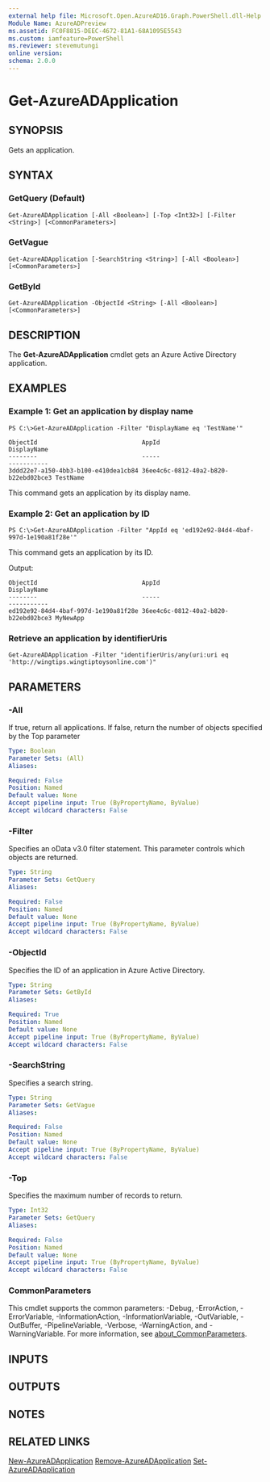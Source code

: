 ```yaml
---
external help file: Microsoft.Open.AzureAD16.Graph.PowerShell.dll-Help.xml
Module Name: AzureADPreview
ms.assetid: FC0F8815-DEEC-4672-81A1-68A1095E5543
ms.custom: iamfeature=PowerShell
ms.reviewer: stevemutungi
online version:
schema: 2.0.0
---
```


# Get-AzureADApplication

## SYNOPSIS
Gets an application.

## SYNTAX

### GetQuery (Default)
```
Get-AzureADApplication [-All <Boolean>] [-Top <Int32>] [-Filter <String>] [<CommonParameters>]
```

### GetVague
```
Get-AzureADApplication [-SearchString <String>] [-All <Boolean>] [<CommonParameters>]
```

### GetById
```
Get-AzureADApplication -ObjectId <String> [-All <Boolean>] [<CommonParameters>]
```

## DESCRIPTION
The **Get-AzureADApplication** cmdlet gets an Azure Active Directory application.

## EXAMPLES

### Example 1: Get an application by display name
```
PS C:\>Get-AzureADApplication -Filter "DisplayName eq 'TestName'"

ObjectId                             AppId                                DisplayName
--------                             -----                                -----------
3ddd22e7-a150-4bb3-b100-e410dea1cb84 36ee4c6c-0812-40a2-b820-b22ebd02bce3 TestName
```

This command gets an application by its display name.

### Example 2: Get an application by ID
```
PS C:\>Get-AzureADApplication -Filter "AppId eq 'ed192e92-84d4-4baf-997d-1e190a81f28e'"
```

This command gets an application by its ID.

Output:

    ObjectId                             AppId                                DisplayName
    --------                             -----                                -----------  
    ed192e92-84d4-4baf-997d-1e190a81f28e 36ee4c6c-0812-40a2-b820-b22ebd02bce3 MyNewApp

### Retrieve an application by identifierUris
```
Get-AzureADApplication -Filter "identifierUris/any(uri:uri eq 'http://wingtips.wingtiptoysonline.com')"
```

## PARAMETERS

### -All
If true, return all applications. If false, return the number of objects specified by the Top parameter

```yaml
Type: Boolean
Parameter Sets: (All)
Aliases:

Required: False
Position: Named
Default value: None
Accept pipeline input: True (ByPropertyName, ByValue)
Accept wildcard characters: False
```

### -Filter
Specifies an oData v3.0 filter statement. This parameter controls which objects are returned.

```yaml
Type: String
Parameter Sets: GetQuery
Aliases:

Required: False
Position: Named
Default value: None
Accept pipeline input: True (ByPropertyName, ByValue)
Accept wildcard characters: False
```

### -ObjectId
Specifies the ID of an application in Azure Active Directory.

```yaml
Type: String
Parameter Sets: GetById
Aliases:

Required: True
Position: Named
Default value: None
Accept pipeline input: True (ByPropertyName, ByValue)
Accept wildcard characters: False
```

### -SearchString
Specifies a search string.


```yaml
Type: String
Parameter Sets: GetVague
Aliases:

Required: False
Position: Named
Default value: None
Accept pipeline input: True (ByPropertyName, ByValue)
Accept wildcard characters: False
```

### -Top
Specifies the maximum number of records to return.

```yaml
Type: Int32
Parameter Sets: GetQuery
Aliases:

Required: False
Position: Named
Default value: None
Accept pipeline input: True (ByPropertyName, ByValue)
Accept wildcard characters: False
```

### CommonParameters
This cmdlet supports the common parameters: -Debug, -ErrorAction, -ErrorVariable, -InformationAction, -InformationVariable, -OutVariable, -OutBuffer, -PipelineVariable, -Verbose, -WarningAction, and -WarningVariable. For more information, see [about_CommonParameters](http://go.microsoft.com/fwlink/?LinkID=113216).

## INPUTS

## OUTPUTS

## NOTES

## RELATED LINKS

[New-AzureADApplication](./New-AzureADApplication.md)
[Remove-AzureADApplication](./Remove-AzureADApplication.md)
[Set-AzureADApplication](./Set-AzureADApplication.md)




